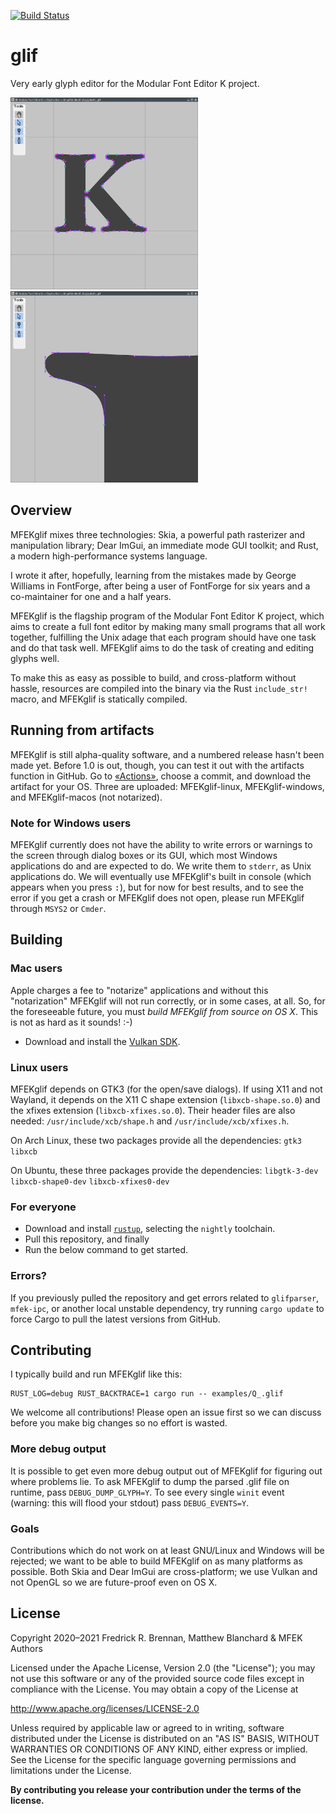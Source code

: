 [![Build Status](https://img.shields.io/github/workflow/status/MFEK/glif/Rust?label=Rust&logo=Rust)](https://github.com/MFEK/glif/actions?workflow=Rust)

# glif

Very early glyph editor for the Modular Font Editor K project.

<img src="https://raw.githubusercontent.com/MFEK/glif/master/doc/screenshot.png" width="300"><img src="https://raw.githubusercontent.com/MFEK/glif/master/doc/screenshot2.png" width="300">

## Overview

MFEKglif mixes three technologies: Skia, a powerful path rasterizer and manipulation library; Dear ImGui, an immediate mode GUI toolkit; and Rust, a modern high-performance systems language.

I wrote it after, hopefully, learning from the mistakes made by George Williams in FontForge, after being a user of FontForge for six years and a co-maintainer for one and a half years.

MFEKglif is the flagship program of the Modular Font Editor K project, which aims to create a full font editor by making many small programs that all work together, fulfilling the Unix adage that each program should have one task and do that task well. MFEKglif aims to do the task of creating and editing glyphs well.

To make this as easy as possible to build, and cross-platform without hassle, resources are compiled into the binary via the Rust `include_str!` macro, and MFEKglif is statically compiled.

## Running from artifacts

MFEKglif is still alpha-quality software, and a numbered release hasn't been made yet. Before 1.0 is out, though, you can test it out with the artifacts function in GitHub. Go to [«Actions»](https://github.com/MFEK/glif/actions), choose a commit, and download the artifact for your OS. Three are uploaded: MFEKglif-linux, MFEKglif-windows, and MFEKglif-macos (not notarized).

### Note for Windows users

MFEKglif currently does not have the ability to write errors or warnings to the screen through dialog boxes or its GUI, which most Windows applications do and are expected to do. We write them to `stderr`, as Unix applications do. We will eventually use MFEKglif's built in console (which appears when you press <kbd>:</kbd>), but for now for best results, and to see the error if you get a crash or MFEKglif does not open, please run MFEKglif through `MSYS2` or `Cmder`.

## Building

### Mac users

Apple charges a fee to "notarize" applications and without this "notarization" MFEKglif will not run correctly, or in some cases, at all. So, for the foreseeable future, you must _build MFEKglif from source on OS X_. This is not as hard as it sounds! :-)

* Download and install the [Vulkan SDK](https://vulkan.lunarg.com/).

### Linux users

MFEKglif depends on GTK3 (for the open/save dialogs). If using X11 and not Wayland, it depends on the X11 C shape extension (`libxcb-shape.so.0`) and the xfixes extension (`libxcb-xfixes.so.0`). Their header files are also needed: `/usr/include/xcb/shape.h` and `/usr/include/xcb/xfixes.h`.

On Arch Linux, these two packages provide all the dependencies: `gtk3` `libxcb`

On Ubuntu, these three packages provide the dependencies: `libgtk-3-dev` `libxcb-shape0-dev` `libxcb-xfixes0-dev`

### For everyone

* Download and install [`rustup`](https://rustup.rs/), selecting the `nightly` toolchain.
* Pull this repository, and finally
* Run the below command to get started.

### Errors?

If you previously pulled the repository and get errors related to `glifparser`, `mfek-ipc`, or another local unstable dependency, try running `cargo update` to force Cargo to pull the latest versions from GitHub.

## Contributing

I typically build and run MFEKglif like this:

```
RUST_LOG=debug RUST_BACKTRACE=1 cargo run -- examples/Q_.glif
```

We welcome all contributions! Please open an issue first so we can discuss before you make big changes so no effort is wasted.

### More debug output

It is possible to get even more debug output out of MFEKglif for figuring out where problems lie. To ask MFEKglif to dump the parsed .glif file on runtime, pass `DEBUG_DUMP_GLYPH=Y`. To see every single `winit` event (warning: this will flood your stdout) pass `DEBUG_EVENTS=Y`.

### Goals

Contributions which do not work on at least GNU/Linux and Windows will be rejected; we want to be able to build MFEKglif on as many platforms as possible. Both Skia and Dear ImGui are cross-platform; we use Vulkan and not OpenGL so we are future-proof even on OS X.

## License

Copyright 2020–2021 Fredrick R. Brennan, Matthew Blanchard & MFEK Authors

Licensed under the Apache License, Version 2.0 (the "License"); you may not use
this software or any of the provided source code files except in compliance
with the License.  You may obtain a copy of the License at

  http://www.apache.org/licenses/LICENSE-2.0

Unless required by applicable law or agreed to in writing, software distributed
under the License is distributed on an "AS IS" BASIS, WITHOUT WARRANTIES OR
CONDITIONS OF ANY KIND, either express or implied.  See the License for the
specific language governing permissions and limitations under the License.

**By contributing you release your contribution under the terms of the license.**
